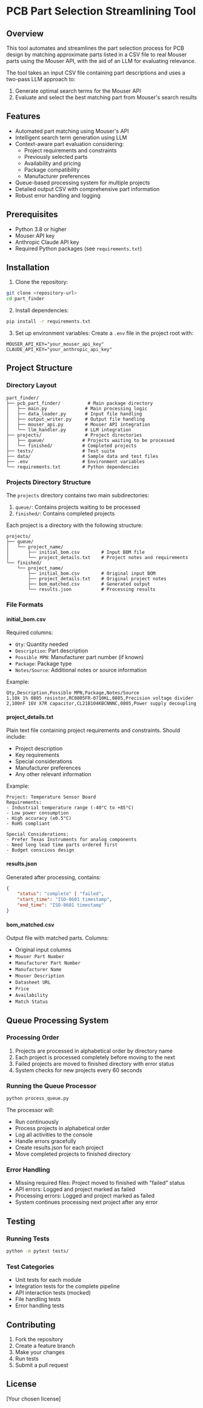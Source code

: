 # PCB Part Selection Streamlining Tool

## Overview

This tool automates and streamlines the part selection process for PCB design by matching approximate parts listed in a CSV file to real Mouser parts using the Mouser API, with the aid of an LLM for evaluating relevance.

The tool takes an input CSV file containing part descriptions and uses a two-pass LLM approach to:
1. Generate optimal search terms for the Mouser API
2. Evaluate and select the best matching part from Mouser's search results

## Features

- Automated part matching using Mouser's API
- Intelligent search term generation using LLM
- Context-aware part evaluation considering:
  - Project requirements and constraints
  - Previously selected parts
  - Availability and pricing
  - Package compatibility
  - Manufacturer preferences
- Queue-based processing system for multiple projects
- Detailed output CSV with comprehensive part information
- Robust error handling and logging

## Prerequisites

- Python 3.8 or higher
- Mouser API key
- Anthropic Claude API key
- Required Python packages (see `requirements.txt`)

## Installation

1. Clone the repository:
```bash
git clone <repository-url>
cd part_finder
```

2. Install dependencies:
```bash
pip install -r requirements.txt
```

3. Set up environment variables:
Create a `.env` file in the project root with:
```
MOUSER_API_KEY="your_mouser_api_key"
CLAUDE_API_KEY="your_anthropic_api_key"
```

## Project Structure

### Directory Layout
```
part_finder/
├── pcb_part_finder/          # Main package directory
│   ├── main.py              # Main processing logic
│   ├── data_loader.py       # Input file handling
│   ├── output_writer.py     # Output file handling
│   ├── mouser_api.py        # Mouser API integration
│   └── llm_handler.py       # LLM integration
├── projects/                # Project directories
│   ├── queue/              # Projects waiting to be processed
│   └── finished/           # Completed projects
├── tests/                  # Test suite
├── data/                   # Sample data and test files
├── .env                    # Environment variables
└── requirements.txt        # Python dependencies
```

### Projects Directory Structure

The `projects` directory contains two main subdirectories:

1. `queue/`: Contains projects waiting to be processed
2. `finished/`: Contains completed projects

Each project is a directory with the following structure:
```
projects/
├── queue/
│   └── project_name/
│       ├── initial_bom.csv        # Input BOM file
│       └── project_details.txt    # Project notes and requirements
└── finished/
    └── project_name/
        ├── initial_bom.csv        # Original input BOM
        ├── project_details.txt    # Original project notes
        ├── bom_matched.csv        # Generated output
        └── results.json           # Processing results
```

### File Formats

#### initial_bom.csv
Required columns:
- `Qty`: Quantity needed
- `Description`: Part description
- `Possible MPN`: Manufacturer part number (if known)
- `Package`: Package type
- `Notes/Source`: Additional notes or source information

Example:
```csv
Qty,Description,Possible MPN,Package,Notes/Source
1,10k 1% 0805 resistor,RC0805FR-0710KL,0805,Precision voltage divider
2,100nF 16V X7R capacitor,CL21B104KBCNNNC,0805,Power supply decoupling
```

#### project_details.txt
Plain text file containing project requirements and constraints. Should include:
- Project description
- Key requirements
- Special considerations
- Manufacturer preferences
- Any other relevant information

Example:
```
Project: Temperature Sensor Board
Requirements:
- Industrial temperature range (-40°C to +85°C)
- Low power consumption
- High accuracy (±0.5°C)
- RoHS compliant

Special Considerations:
- Prefer Texas Instruments for analog components
- Need long lead time parts ordered first
- Budget conscious design
```

#### results.json
Generated after processing, contains:
```json
{
    "status": "complete" | "failed",
    "start_time": "ISO-8601 timestamp",
    "end_time": "ISO-8601 timestamp"
}
```

#### bom_matched.csv
Output file with matched parts. Columns:
- Original input columns
- `Mouser Part Number`
- `Manufacturer Part Number`
- `Manufacturer Name`
- `Mouser Description`
- `Datasheet URL`
- `Price`
- `Availability`
- `Match Status`

## Queue Processing System

### Processing Order
1. Projects are processed in alphabetical order by directory name
2. Each project is processed completely before moving to the next
3. Failed projects are moved to finished directory with error status
4. System checks for new projects every 60 seconds

### Running the Queue Processor
```bash
python process_queue.py
```

The processor will:
- Run continuously
- Process projects in alphabetical order
- Log all activities to the console
- Handle errors gracefully
- Create results.json for each project
- Move completed projects to finished directory

### Error Handling
- Missing required files: Project moved to finished with "failed" status
- API errors: Logged and project marked as failed
- Processing errors: Logged and project marked as failed
- System continues processing next project after any error

## Testing

### Running Tests
```bash
python -m pytest tests/
```

### Test Categories
- Unit tests for each module
- Integration tests for the complete pipeline
- API interaction tests (mocked)
- File handling tests
- Error handling tests

## Contributing

1. Fork the repository
2. Create a feature branch
3. Make your changes
4. Run tests
5. Submit a pull request

## License

[Your chosen license] 